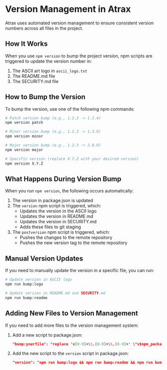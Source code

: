 # Version Management in Atrax

Atrax uses automated version management to ensure consistent version numbers across all files in the project.

## How It Works

When you use `npm version` to bump the project version, npm scripts are triggered to update the version number in:

1. The ASCII art logo in `ascii_logo.txt`
2. The README.md file
3. The SECURITY.md file

## How to Bump the Version

To bump the version, use one of the following npm commands:

```bash
# Patch version bump (e.g., 1.2.3 -> 1.2.4)
npm version patch

# Minor version bump (e.g., 1.2.3 -> 1.3.0)
npm version minor

# Major version bump (e.g., 1.2.3 -> 2.0.0)
npm version major

# Specific version (replace X.Y.Z with your desired version)
npm version X.Y.Z
```

## What Happens During Version Bump

When you run `npm version`, the following occurs automatically:

1. The version in package.json is updated
2. The `version` npm script is triggered, which:
   - Updates the version in the ASCII logo
   - Updates the version in README.md
   - Updates the version in SECURITY.md
   - Adds these files to git staging
3. The `postversion` npm script is triggered, which:
   - Pushes the changes to the remote repository
   - Pushes the new version tag to the remote repository

## Manual Version Updates

If you need to manually update the version in a specific file, you can run:

```bash
# Update version in ASCII logo
npm run bump:logo

# Update version in README.md and SECURITY.md
npm run bump:readme
```

## Adding New Files to Version Management

If you need to add more files to the version management system:

1. Add a new script to package.json:
   ```json
   "bump:yourfile": "replace 'v[0-9]+\\.[0-9]+\\.[0-9]+' \"v$npm_package_version\" ./path/to/your/file"
   ```

2. Add the new script to the `version` script in package.json:
   ```json
   "version": "npm run bump:logo && npm run bump:readme && npm run bump:yourfile && git add ./ascii_logo.txt ./README.md ./SECURITY.md ./path/to/your/file"
   ```
